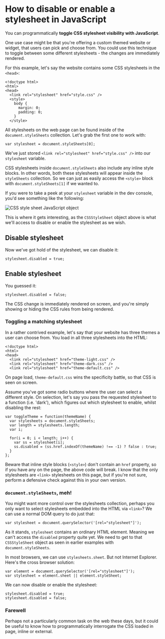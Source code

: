 # How to disable or enable a stylesheet in JavaScript

You can programmatically **toggle CSS stylesheet visibility with JavaScript**.

One use case might be that you're offering a custom themed website or widget, that users can pick and choose from.
You could use this technique to toggle between some different stylesheets - the changes are immediately rendered.

For this example, let's say the website contains some CSS stylesheets in the `<head>`:

```
<!doctype html>
<html>
<head>
  <link rel="stylesheet" href="style.css" />
  <style>
    body {
      margin: 0;
      padding: 0;
    }
  </style>
```

All stylesheets on the web page can be found inside of the `document.styleSheets` collection.
Let's grab the first one to work with:

```
var stylesheet = document.styleSheets[0];
```

We've just stored `<link rel="stylesheet" href="style.css" />` into our `stylesheet` variable.

CSS stylesheets inside `document.styleSheets` also include any inline style blocks. In other words, both these
stylesheets will appear inside the `styleSheets` collection. So we can just as easily access the
`<style>` block with `document.styleSheets[1]` if we wanted to.

If you were to take a peek at your `stylesheet` variable in the dev console, you'd see something like the following:

<img
    src="/assets/images/posts/disable-enable-stylesheet-javascript/stylesheet-object.png"
    alt="CSS style sheet JavaScript object"
    class="img-thumbnail">

This is where it gets interesting, as the `CSSStyleSheet` object above is what we'll access to disable or
enable the stylesheet as we wish.

## Disable stylesheet

Now we've got hold of the stylesheet, we can disable it:

<pre><code class="js">stylesheet.disabled = true;</code></pre>

## Enable stylesheet

You guessed it:

<pre><code class="js">stylesheet.disabled = false;</code></pre>

The CSS change is immediately rendered on screen, and you're simply showing or hiding the CSS rules from being rendered.

### Toggling a matching stylesheet

In a rather contrived example, let's say that your website has three themes a user can choose from.
You load in all three stylesheets into the HTML:

```
<!doctype html>
<html>
<head>
  <link rel="stylesheet" href="theme-light.css" />
  <link rel="stylesheet" href="theme-dark.css" />
  <link rel="stylesheet" href="theme-default.css" />
```

On page load, `theme-default.css` wins the specificity battle, so that CSS is seen on screen.

Assume you've got some radio buttons where the user can select a different style. On selection, let's say you
pass the requested stylesheet to a function (i.e. 'dark'), which figures out which stylesheet to enable, whilst
disabling the rest:

```
var toggleTheme = function(themeName) {
  var stylesheets = document.styleSheets;
  var length = stylesheets.length;
  var i;

  for(i = 0; i < length; i++) {
    var ss = stylesheet[i];
    ss.disabled = (ss.href.indexOf(themeName) !== -1) ? false : true;
  }
};
```

Beware that inline style blocks (`<style>`) don't contain an `href` property, so if you have any on the page,
the above code will break. I know that the only stylesheets are `<link>` stylesheets on this page, but if you're
not sure, perform a defensive check against this in your own version.

### `document.styleSheets`, meh!

You might want more control over the stylesheets collection, perhaps you only want to select stylesheets embedded
into the HTML via `<link>`? We can use a normal DOM query to do just that:

```
var stylesheet = document.querySelector('[rel="stylesheet"]');
```

As it stands, `stylesheet` contains an ordinary HTML element. Meaning we can't access the `disabled` property quite yet.
We need to get to that `CSSStyleSheet` object as seen in earlier examples with `document.styleSheets`.

In most browsers, we can use `stylesheets.sheet`. But not Internet Explorer. Here's the cross browser solution:

```
var element = document.querySelector('[rel="stylesheet"]');
var stylesheet = element.sheet || element.styleSheet;
```

We can now disable or enable the stylesheet:

<pre><code class="js">stylesheet.disabled = true;
stylesheet.disabled = false;</code></pre>

### Farewell

Perhaps not a particularly common task on the web these days, but it could be useful to know how to programmatically
interrogate the CSS loaded in page, inline or external.
